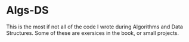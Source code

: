 # Algs-DS
This is the most if not all of the code I wrote during Algorithms and Data Structures. Some of these are exersices in the book, or small projects. 
